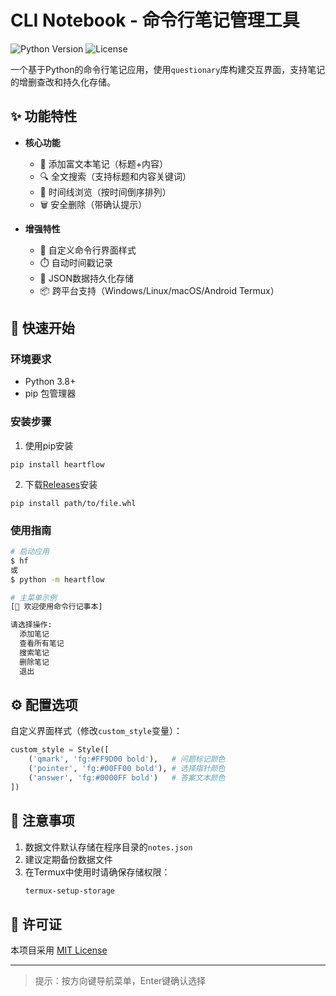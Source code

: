 
# CLI Notebook - 命令行笔记管理工具

![Python Version](https://img.shields.io/badge/python-3.8%2B-blue)
![License](https://img.shields.io/badge/license-MIT-green)

一个基于Python的命令行笔记应用，使用`questionary`库构建交互界面，支持笔记的增删查改和持久化存储。

## ✨ 功能特性

- **核心功能**
  - 📝 添加富文本笔记（标题+内容）
  - 🔍 全文搜索（支持标题和内容关键词）
  - 📖 时间线浏览（按时间倒序排列）
  - 🗑️ 安全删除（带确认提示）
  
- **增强特性**
  - 🎨 自定义命令行界面样式
  - ⏱️ 自动时间戳记录
  - 💾 JSON数据持久化存储
  - 📦 跨平台支持（Windows/Linux/macOS/Android Termux）

## 🚀 快速开始

### 环境要求
- Python 3.8+
- pip 包管理器

### 安装步骤

1. 使用pip安装
```
pip install heartflow
```

2. 下载[Releases](https://github.com/Crillerium/heartflow/releases)安装
```
pip install path/to/file.whl
```

### 使用指南
```bash
# 启动应用
$ hf
或
$ python -m heartflow

# 主菜单示例
[📔 欢迎使用命令行记事本]

请选择操作:
  添加笔记
  查看所有笔记
  搜索笔记
  删除笔记
  退出
```

## ⚙️ 配置选项

自定义界面样式（修改`custom_style`变量）：
```python
custom_style = Style([
    ('qmark', 'fg:#FF9D00 bold'),   # 问题标记颜色
    ('pointer', 'fg:#00FF00 bold'), # 选择指针颜色
    ('answer', 'fg:#0000FF bold')   # 答案文本颜色
])
```

## 📌 注意事项

1. 数据文件默认存储在程序目录的`notes.json`
2. 建议定期备份数据文件
3. 在Termux中使用时请确保存储权限：
   ```bash
   termux-setup-storage
   ```

## 📜 许可证

本项目采用 [MIT License](LICENSE)

---

> 提示：按方向键导航菜单，Enter键确认选择